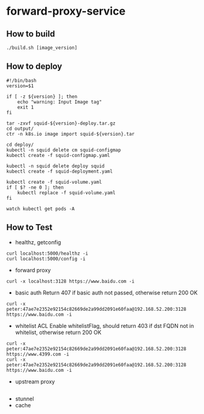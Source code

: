 # forward-proxy-service

## How to build
```
./build.sh [image_version]
```

## How to deploy
```
#!/bin/bash
version=$1

if [ -z ${version} ]; then
    echo "warning: Input Image tag"
    exit 1
fi

tar -zxvf squid-${version}-deploy.tar.gz
cd output/
ctr -n k8s.io image import squid-${version}.tar

cd deploy/
kubectl -n squid delete cm squid-configmap
kubectl create -f squid-configmap.yaml

kubectl -n squid delete deploy squid
kubectl create -f squid-deployment.yaml

kubectl create -f squid-volume.yaml
if [ $? -ne 0 ]; then
    kubectl replace -f squid-volume.yaml
fi

watch kubectl get pods -A
```

## How to Test
* healthz, getconfig
```
curl localhost:5000/healthz -i
curl localhost:5000/config -i
```
* forward proxy
```
curl -x localhost:3128 https://www.baidu.com -i
```
* basic auth
Return 407 if basic auth not passed, otherwise return 200 OK
```
curl -x peter:47ae7e2352e92154c82669de2a99dd2091e60faa@192.168.52.200:3128 https://www.baidu.com -i
```
* whitelist ACL
Enable whitelistFlag, should return 403 if dst FQDN not in whitelist, otherwise return 200 OK
```
curl -x peter:47ae7e2352e92154c82669de2a99dd2091e60faa@192.168.52.200:3128 https://www.4399.com -i
curl -x peter:47ae7e2352e92154c82669de2a99dd2091e60faa@192.168.52.200:3128 https://www.baidu.com -i
```
* upstream proxy
```
```
* stunnel
* cache
